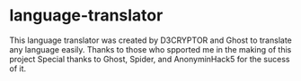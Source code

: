 # language-translator
This language translator was created by D3CRYPTOR and Ghost to translate any language easily.
Thanks to those who spported me in the making of this project
Special thanks to Ghost, Spider, and AnonyminHack5 for the sucess of it.

